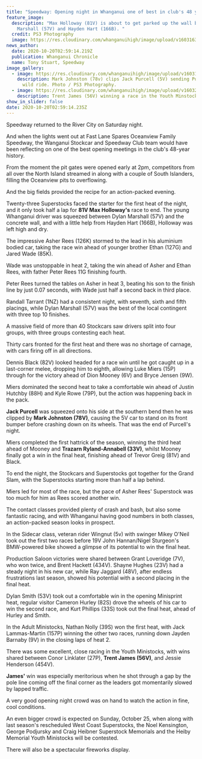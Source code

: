 ```yaml
---
title: "Speedway: Opening night in Whanganui one of best in club's 48 years"
feature_image:
  description: "Max Holloway (81V) is about to get parked up the wall by Dylan
    Marshall (57V) and Hayden Hart (166B). "
  credit: PS3 Photography
  image: https://res.cloudinary.com/whanganuihigh/image/upload/v1603163034/News/Chron_20.10.20_photo_PS3_photography.jpg
news_author:
  date: 2020-10-20T02:59:14.219Z
  publication: Whanganui Chronicle
  name: Tony Stuart, Speedway
image_gallery:
  - image: https://res.cloudinary.com/whanganuihigh/image/upload/v1603163052/News/Mark_Johnston_78v_clips_Jack_Purcell_5V_._chron_20.10.20_PS3_Photogrpahy.jpg
    description: Mark Johnston (78v) clips Jack Purcell (5V) sending Purcell on a
      wild ride. Photo / PS3 Photography.
  - image: https://res.cloudinary.com/whanganuihigh/image/upload/v1603230593/News/Trent_James_56V_17.10.20_from_Trents_facebook_page.jpg
    description: Trent James (56V) winning a race in the Youth Minstocks on Saturday.
show_in_slider: false
date: 2020-10-20T02:59:14.235Z
---
```

Speedway returned to the River City on Saturday night.

And when the lights went out at Fast Lane Spares Oceanview Family Speedway, the Wanganui Stockcar and Speedway Club team would have been reflecting on one of the best opening meetings in the club's 48-year history.

From the moment the pit gates were opened early at 2pm, competitors from all over the North Island streamed in along with a couple of South Islanders, filling the Oceanview pits to overflowing.

And the big fields provided the recipe for an action-packed evening.

Twenty-three Superstocks faced the starter for the first heat of the night, and it only took half a lap for **81V Max Holloway's** race to end. The young Whanganui driver was squeezed between Dylan Marshall (57V) and the concrete wall, and with a little help from Hayden Hart (166B), Holloway was left high and dry.

The impressive Asher Rees (126K) stormed to the lead in his aluminium bodied car, taking the race win ahead of younger brother Ethan (127G) and Jared Wade (85K).

Wade was unstoppable in heat 2, taking the win ahead of Asher and Ethan Rees, with father Peter Rees 11G finishing fourth.

Peter Rees turned the tables on Asher in heat 3, beating his son to the finish line by just 0.07 seconds, with Wade just half a second back in third place.

Randall Tarrant (1NZ) had a consistent night, with seventh, sixth and fifth placings, while Dylan Marshall (57V) was the best of the local contingent with three top 10 finishes.

A massive field of more than 40 Stockcars saw drivers split into four groups, with three groups contesting each heat.

Thirty cars fronted for the first heat and there was no shortage of carnage, with cars firing off in all directions.

Dennis Black (82V) looked headed for a race win until he got caught up in a last-corner melee, dropping him to eighth, allowing Luke Miers (15P) through for the victory ahead of Dion Mooney (6V) and Bryce Jensen (9W).

Miers dominated the second heat to take a comfortable win ahead of Justin Hutchby (88H) and Kyle Rowe (79P), but the action was happening back in the pack.

**Jack Purcell** was squeezed onto his side at the southern bend then he was clipped by **Mark Johnston (78V)**, causing the 5V car to stand on its front bumper before crashing down on its wheels. That was the end of Purcell's night.

Miers completed the first hattrick of the season, winning the third heat ahead of Mooney and **Trazarn Ryland-Annabell (33V)**, whilst Mooney finally got a win in the final heat, finishing ahead of Trevor Greig (81V) and Black.

To end the night, the Stockcars and Superstocks got together for the Grand Slam, with the Superstocks starting more than half a lap behind.

Miers led for most of the race, but the pace of Asher Rees' Superstock was too much for him as Rees scored another win.

The contact classes provided plenty of crash and bash, but also some fantastic racing, and with Whanganui having good numbers in both classes, an action-packed season looks in prospect.

In the Sidecar class, veteran rider Wingnut (5v) with swinger Mikey O'Neil took out the first two races before 19V John Hannan/Nigel Sturgeon's BMW-powered bike showed a glimpse of its potential to win the final heat.

Production Saloon victories were shared between Grant Loveridge (7V), who won twice, and Brent Hackett (434V). Shayne Hughes (23V) had a steady night in his new car, while Ray Jaggard (48V), after endless frustrations last season, showed his potential with a second placing in the final heat.

Dylan Smith (53V) took out a comfortable win in the opening Minisprint heat, regular visitor Cameron Hurley (82S) drove the wheels of his car to win the second race, and Kurt Phillips (33S) took out the final heat, ahead of Hurley and Smith.

In the Adult Ministocks, Nathan Nolly (39S) won the first heat, with Jack Lammas-Martin (157P) winning the other two races, running down Jayden Barnaby (9V) in the closing laps of heat 2.

There was some excellent, close racing in the Youth Ministocks, with wins shared between Conor Linklater (27P), **Trent James (56V)**, and Jessie Henderson (454V).

**James'** win was especially meritorious when he shot through a gap by the pole line coming off the final corner as the leaders got momentarily slowed by lapped traffic.

A very good opening night crowd was on hand to watch the action in fine, cool conditions.

An even bigger crowd is expected on Sunday, October 25, when along with last season's rescheduled West Coast Superstocks, the Noel Kensington, George Podjursky and Craig Heibner Superstock Memorials and the Heiby Memorial Youth Ministocks will be contested.  

There will also be a spectacular fireworks display.